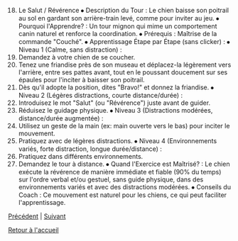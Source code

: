 18. Le Salut / Révérence
⦁ Description du Tour : Le chien baisse son poitrail au sol en gardant son arrière-train levé, comme pour inviter au jeu.
⦁ Pourquoi l'Apprendre? : Un tour mignon qui mime un comportement canin naturel et renforce la coordination.
⦁ Prérequis : Maîtrise de la commande "Couché".
⦁ Apprentissage Étape par Étape (sans clicker) :
⦁ Niveau 1 (Calme, sans distraction) :
1. Demandez à votre chien de se coucher.
2. Tenez une friandise près de son museau et déplacez-la légèrement vers l'arrière, entre ses pattes avant, tout en le poussant doucement sur ses épaules pour l'inciter à baisser son poitrail.
3. Dès qu'il adopte la position, dites "Bravo!" et donnez la friandise.
⦁ Niveau 2 (Légères distractions, courte distance/durée) :
1. Introduisez le mot "Salut" (ou "Révérence") juste avant de guider.
2. Réduisez le guidage physique.
⦁ Niveau 3 (Distractions modérées, distance/durée augmentée) :
1. Utilisez un geste de la main (ex: main ouverte vers le bas) pour inciter le mouvement.
2. Pratiquez avec de légères distractions.
⦁ Niveau 4 (Environnements variés, forte distraction, longue durée/distance) :
1. Pratiquez dans différents environnements.
2. Demandez le tour à distance.
⦁ Quand l'Exercice est Maîtrisé? : Le chien exécute la révérence de manière immédiate et fiable (90% du temps) sur l'ordre verbal et/ou gestuel, sans guide physique, dans des environnements variés et avec des distractions modérées.
⦁ Conseils du Coach : Ce mouvement est naturel pour les chiens, ce qui peut faciliter l'apprentissage. 

[Précédent](./roule.md) | [Suivant](./saute.md)

[Retour à l'accueil](../index.md) 